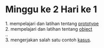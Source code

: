 <h1>Minggu ke 2 Hari ke 1 </strong></h1>
1. mempelajari dan latihan tentang <a href="https://github.com/ajisukmo44/praxis-academy/blob/master/novice/02-01/latihan/prototype.js">prototype </a> <br>
2. mempelajari dan latihan tentang  <a href="https://github.com/ajisukmo44/praxis-academy/blob/master/novice/02-01/latihan/latihan.js">object</a> <br>
..<br>
3. mengerjakan salah satu contoh <a href="https://github.com/ajisukmo44/praxis-academy/blob/master/novice/02-01/kasus/kasus.js">kasus</a>.

